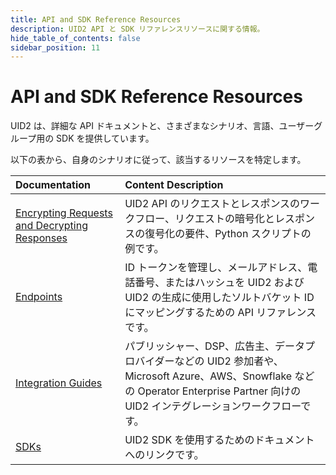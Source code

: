 ```yaml
---
title: API and SDK Reference Resources
description: UID2 API と SDK リファレンスリソースに関する情報。
hide_table_of_contents: false
sidebar_position: 11
---
```


# API and SDK Reference Resources

UID2 は、詳細な API ドキュメントと、さまざまなシナリオ、言語、ユーザーグループ用の SDK を提供しています。

以下の表から、自身のシナリオに従って、該当するリソースを特定します。

| Documentation | Content Description |
| :--- | :--- |
| [Encrypting Requests and Decrypting Responses](gs-encryption-decryption.md) | UID2 API のリクエストとレスポンスのワークフロー、リクエストの暗号化とレスポンスの復号化の要件、Python スクリプトの例です。  |
| [Endpoints](/docs/category/endpoints-v2) |ID トークンを管理し、メールアドレス、電話番号、またはハッシュを UID2 および UID2 の生成に使用したソルトバケット ID にマッピングするための API リファレンスです。 |
| [Integration Guides](/docs/category/integration-guides) | パブリッシャー、DSP、広告主、データプロバイダーなどの UID2 参加者や、Microsoft Azure、AWS、Snowflake などの Operator Enterprise Partner 向けの UID2  インテグレーションワークフローです。 |
| [SDKs](/docs/category/sdks) | UID2 SDK を使用するためのドキュメントへのリンクです。 | 